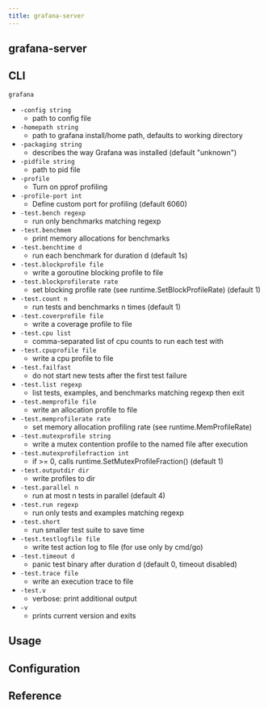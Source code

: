 ```yaml
---
title: grafana-server
---
```


## grafana-server


## CLI

```
grafana
```

* `-config string`
    * path to config file
* `-homepath string`
    * path to grafana install/home path, defaults to working directory
* `-packaging string`
    * describes the way Grafana was installed (default "unknown")
* `-pidfile string`
    * path to pid file
* `-profile`
    * Turn on pprof profiling
* `-profile-port int`
    * Define custom port for profiling (default 6060)
* `-test.bench regexp`
    * run only benchmarks matching regexp
* `-test.benchmem`
    * print memory allocations for benchmarks
* `-test.benchtime d`
    * run each benchmark for duration d (default 1s)
* `-test.blockprofile file`
    * write a goroutine blocking profile to file
* `-test.blockprofilerate rate`
    * set blocking profile rate (see runtime.SetBlockProfileRate) (default 1)
* `-test.count n`
    * run tests and benchmarks n times (default 1)
* `-test.coverprofile file`
    * write a coverage profile to file
* `-test.cpu list`
    * comma-separated list of cpu counts to run each test with
* `-test.cpuprofile file`
    * write a cpu profile to file
* `-test.failfast`
    * do not start new tests after the first test failure
* `-test.list regexp`
    * list tests, examples, and benchmarks matching regexp then exit
* `-test.memprofile file`
    * write an allocation profile to file
* `-test.memprofilerate rate`
    * set memory allocation profiling rate (see runtime.MemProfileRate)
* `-test.mutexprofile string`
    * write a mutex contention profile to the named file after execution
* `-test.mutexprofilefraction int`
    * if >= 0, calls runtime.SetMutexProfileFraction() (default 1)
* `-test.outputdir dir`
    * write profiles to dir
* `-test.parallel n`
    * run at most n tests in parallel (default 4)
* `-test.run regexp`
    * run only tests and examples matching regexp
* `-test.short`
    * run smaller test suite to save time
* `-test.testlogfile file`
    * write test action log to file (for use only by cmd/go)
* `-test.timeout d`
    * panic test binary after duration d (default 0, timeout disabled)
* `-test.trace file`
    * write an execution trace to file
* `-test.v`
    * verbose: print additional output
* `-v `
    * prints current version and exits

## Usage

## Configuration

## Reference
